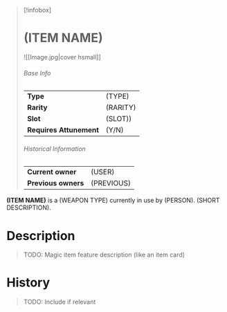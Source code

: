 > [!infobox]  
> # (ITEM NAME)
> ![[Image.jpg|cover hsmall]]
> ###### Base Info
> | | |
> |---|---|
> | **Type** | (TYPE) |
> | **Rarity** | (RARITY) |
> | **Slot** | (SLOT)) |
> | **Requires Attunement** | (Y/N) |
> ###### Historical Information
> | | |
> |---|---|
> | **Current owner** | (USER) |
> | **Previous owners** | (PREVIOUS) |

**(ITEM NAME)** is a (WEAPON TYPE) currently in use by (PERSON). (SHORT DESCRIPTION).
# Description
> TODO: Magic item feature description (like an item card)
# History
> TODO: Include if relevant
